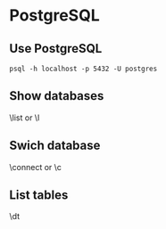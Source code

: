 # PostgreSQL

## Use PostgreSQL
`psql -h localhost -p 5432 -U postgres`

## Show databases
\list or \l

## Swich database
\connect or \c

## List tables
\dt